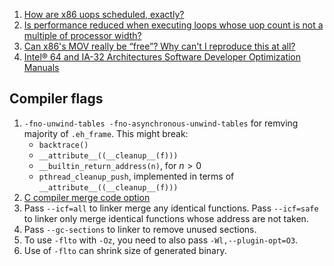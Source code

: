  1. [How are x86 uops scheduled, exactly?][3]
 2. [Is performance reduced when executing loops whose uop count is not a multiple of processor width?][1]
 3. [Can x86's MOV really be “free”? Why can't I reproduce this at all?][2]
 4. [Intel® 64 and IA-32 Architectures Software Developer Optimization Manuals][4]
 
## Compiler flags

 1. `-fno-unwind-tables -fno-asynchronous-unwind-tables` for remving majority of `.eh_frame`.
     This might break:
      - `backtrace()`
      - `__attribute__((__cleanup__(f)))`
      - `__builtin_return_address(n)`, for $n > 0$
      - `pthread_cleanup_push`, implemented in terms of `__attribute__((__cleanup__(f)))`
 2. [C compiler merge code option]
 3. Pass `--icf=all` to linker merge any identical functions.
    Pass `--icf=safe` to linker only merge identical functions whose address are not taken.
 4. Pass `--gc-sections` to linker to remove unused sections.
 5. To use `-flto` with `-Oz`, you need to also pass `-Wl,--plugin-opt=O3`.
 6. Use of `-flto` can shrink size of generated binary.
 
[1]: https://stackoverflow.com/questions/39311872/is-performance-reduced-when-executing-loops-whose-uop-count-is-not-a-multiple-of
[2]: https://stackoverflow.com/questions/44169342/can-x86s-mov-really-be-free-why-cant-i-reproduce-this-at-all/44193770#44193770
[3]: https://stackoverflow.com/questions/40681331/how-are-x86-uops-scheduled-exactly
[4]: https://software.intel.com/content/www/us/en/develop/articles/intel-sdm.html#optimization
[C compiler merge code option]: https://stackoverflow.com/questions/25194738/do-c-compilers-de-duplicate-merge-code
